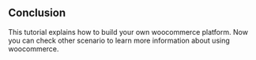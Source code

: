 ## Conclusion
This tutorial explains how to build your own woocommerce platform. Now you can check other scenario to learn more information about using woocommerce.


